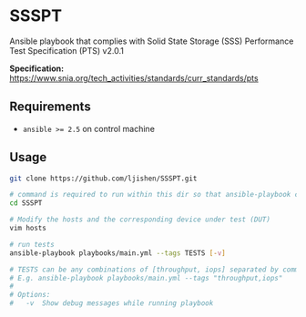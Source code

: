 # SSSPT
Ansible playbook that complies with Solid State Storage (SSS) Performance Test Specification (PTS) v2.0.1

**Specification:** https://www.snia.org/tech_activities/standards/curr_standards/pts


## Requirements

- `ansible >= 2.5` on control machine


## Usage


```bash
git clone https://github.com/ljishen/SSSPT.git

# command is required to run within this dir so that ansible-playbook can see ansible.cfg
cd SSSPT

# Modify the hosts and the corresponding device under test (DUT)
vim hosts

# run tests
ansible-playbook playbooks/main.yml --tags TESTS [-v]

# TESTS can be any combinations of [throughput, iops] separated by comma.
# E.g. ansible-playbook playbooks/main.yml --tags "throughput,iops"
#
# Options:
#   -v  Show debug messages while running playbook
```
